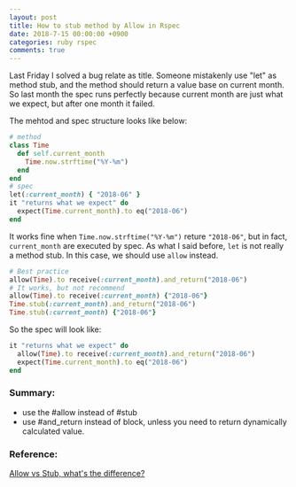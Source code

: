 ```yaml
---
layout: post
title: How to stub method by Allow in Rspec
date: 2018-7-15 00:00:00 +0900
categories: ruby rspec
comments: true
---
```

Last Friday I solved a bug relate as title. Someone mistakenly use "let" as method stub, and the method should return a value base on current month. So last month the spec runs perfectly because current month are just what we expect, but after one month it failed.

The mehtod and spec structure looks like below:
```rb
# method
class Time
  def self.current_month
    Time.now.strftime("%Y-%m")
  end
end
# spec
let(:current_month) { "2018-06" }
it "returns what we expect" do
  expect(Time.current_month).to eq("2018-06")
end
```
It works fine when `Time.now.strftime("%Y-%m")` reture `"2018-06"`, but in fact, `current_month` are executed by spec. As what I said before, `let` is not really a method stub. In this case, we should use `allow` instead.

```rb
# Best practice
allow(Time).to receive(:current_month).and_return("2018-06")
# It works, but not recommend
allow(Time).to receive(:current_month) {"2018-06"}
Time.stub(:current_month).and_return("2018-06")
Time.stub(:current_month) {"2018-06"}
```
So the spec will look like:
```rb
it "returns what we expect" do
  allow(Time).to receive(:current_month).and_return("2018-06")
  expect(Time.current_month).to eq("2018-06")
end
```

### Summary:
* use the #allow instead of #stub
* use #and_return instead of block, unless you need to return dynamically calculated value.

### Reference:
[Allow vs Stub, what's the difference?](https://stackoverflow.com/questions/18180389/allow-vs-stub-whats-the-difference)